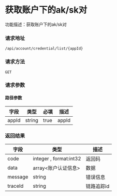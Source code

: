 # 获取账户下的ak/sk对
功能描述：获取账户下的ak/sk对

### 请求地址
```
/api/account/credential/list/{appId}
```

### 请求方法
`GET`
### 请求参数
#### 路径参数

| 字段 | 类型 | 必填 | 描述 |
| -------- | -------- | -------- | -------- |
| appId     | string   | true       | appId |




### 返回结果
| 字段 | 类型 | 描述 |
| -------- | -------- | -------- |
| code     | integer , format:int32  | 返回码 |
| data     | array<账户认证信息>   | 数据 |
| message     | string   | 错误信息 |
| traceId     | string   | 链路追踪id |

